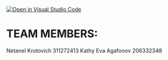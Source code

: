 [![Open in Visual Studio Code](https://classroom.github.com/assets/open-in-vscode-718a45dd9cf7e7f842a935f5ebbe5719a5e09af4491e668f4dbf3b35d5cca122.svg)](https://classroom.github.com/online_ide?assignment_repo_id=11147301&assignment_repo_type=AssignmentRepo)

# TEAM MEMBERS:
Netanel Krotovich 311272413
Kathy Eva Agafonov 206332348
